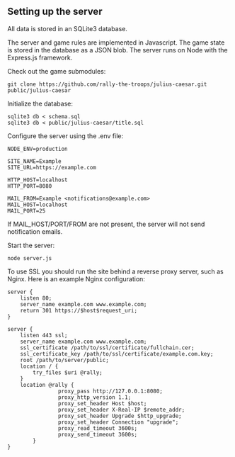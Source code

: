 ## Setting up the server

All data is stored in an SQLite3 database.

The server and game rules are implemented in Javascript.
The game state is stored in the database as a JSON blob.
The server runs on Node with the Express.js framework.

Check out the game submodules:

```
git clone https://github.com/rally-the-troops/julius-caesar.git public/julius-caesar
```

Initialize the database:

```
sqlite3 db < schema.sql
sqlite3 db < public/julius-caesar/title.sql
```

Configure the server using the .env file:

```
NODE_ENV=production

SITE_NAME=Example
SITE_URL=https://example.com

HTTP_HOST=localhost
HTTP_PORT=8080

MAIL_FROM=Example <notifications@example.com>
MAIL_HOST=localhost
MAIL_PORT=25
```

If MAIL_HOST/PORT/FROM are not present, the server will not send notification emails.

Start the server:

```
node server.js
```

To use SSL you should run the site behind a reverse proxy server, such as Nginx.
Here is an example Nginx configuration:

```
server {
	listen 80;
	server_name example.com www.example.com;
	return 301 https://$host$request_uri;
}

server {
	listen 443 ssl;
	server_name example.com www.example.com;
	ssl_certificate /path/to/ssl/certificate/fullchain.cer;
	ssl_certificate_key /path/to/ssl/certificate/example.com.key;
	root /path/to/server/public;
	location / {
		try_files $uri @rally;
	}
	location @rally {
                proxy_pass http://127.0.0.1:8080;
                proxy_http_version 1.1;
                proxy_set_header Host $host;
                proxy_set_header X-Real-IP $remote_addr;
                proxy_set_header Upgrade $http_upgrade;
                proxy_set_header Connection "upgrade";
                proxy_read_timeout 3600s;
                proxy_send_timeout 3600s;
        }
}
```

